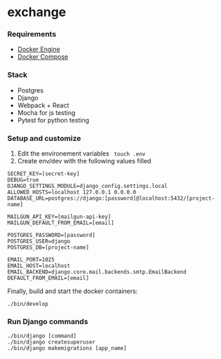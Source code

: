 # exchange

### Requirements
* [Docker Engine](https://docs.docker.com/engine/installation)
* [Docker Compose](https://docs.docker.com/compose/install)

### Stack
* Postgres
* Django
* Webpack + React
* Mocha for js testing
* Pytest for python testing

### Setup and customize

1. Edit the environement variables
` touch .env`
2. Create env/dev with the following values filled

```
SECRET_KEY=[secret-key]
DEBUG=true
DJANGO_SETTINGS_MODULE=django_config.settings.local
ALLOWED_HOSTS=localhost 127.0.0.1 0.0.0.0
DATABASE_URL=postgres://django:[password]@localhost:5432/[project-name]

MAILGUN_API_KEY=[mailgun-api-key]
MAILGUN_DEFAULT_FROM_EMAIL=[email]

POSTGRES_PASSWORD=[password]
POSTGRES_USER=django
POSTGRES_DB=[project-name]

EMAIL_PORT=1025
EMAIL_HOST=localhost
EMAIL_BACKEND=django.core.mail.backends.smtp.EmailBackend
DEFAULT_FROM_EMAIL=[email]
```

Finally, build and start the docker containers:

```
./bin/develop
```

### Run Django commands

```
./bin/django [command]
./bin/django createsuperuser
./bin/django makemigrations [app_name]
```
